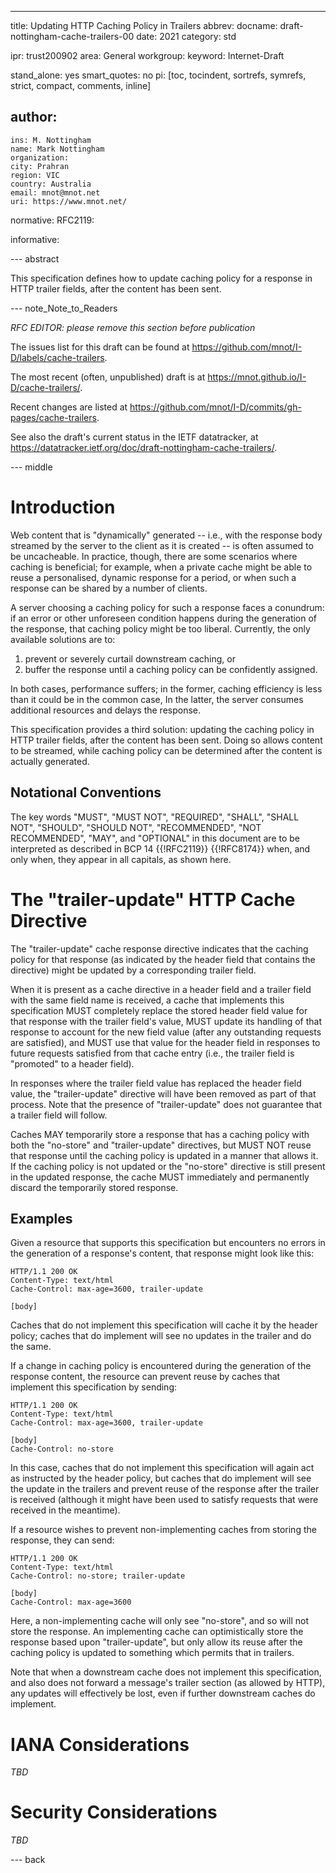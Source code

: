---
title: Updating HTTP Caching Policy in Trailers
abbrev:
docname: draft-nottingham-cache-trailers-00
date: 2021
category: std

ipr: trust200902
area: General
workgroup:
keyword: Internet-Draft

stand_alone: yes
smart_quotes: no
pi: [toc, tocindent, sortrefs, symrefs, strict, compact, comments, inline]

author:
 -
    ins: M. Nottingham
    name: Mark Nottingham
    organization:
    city: Prahran
    region: VIC
    country: Australia
    email: mnot@mnot.net
    uri: https://www.mnot.net/

normative:
  RFC2119:

informative:


--- abstract

This specification defines how to update caching policy for a response in HTTP trailer fields, after the content has been sent.


--- note_Note_to_Readers

*RFC EDITOR: please remove this section before publication*

The issues list for this draft can be found at <https://github.com/mnot/I-D/labels/cache-trailers>.

The most recent (often, unpublished) draft is at <https://mnot.github.io/I-D/cache-trailers/>.

Recent changes are listed at <https://github.com/mnot/I-D/commits/gh-pages/cache-trailers>.

See also the draft's current status in the IETF datatracker, at
<https://datatracker.ietf.org/doc/draft-nottingham-cache-trailers/>.

--- middle

# Introduction

Web content that is "dynamically" generated -- i.e., with the response body streamed by the server to the client as it is created -- is often assumed to be uncacheable. In practice, though, there are some scenarios where caching is beneficial; for example, when a private cache might be able to reuse a personalised, dynamic response for a period, or when such a response can be shared by a number of clients.

A server choosing a caching policy for such a response faces a conundrum: if an error or other unforeseen condition happens during the generation of the response, that caching policy might be too liberal. Currently, the only available solutions are to:

1. prevent or severely curtail downstream caching, or
2. buffer the response until a caching policy can be confidently assigned.

In both cases, performance suffers; in the former, caching efficiency is less than it could be in the common case, In the latter, the server consumes additional resources and delays the response.

This specification provides a third solution: updating the caching policy in HTTP trailer fields, after the content has been sent. Doing so allows content to be streamed, while caching policy can be determined after the content is actually generated.


## Notational Conventions

The key words "MUST", "MUST NOT", "REQUIRED", "SHALL", "SHALL NOT", "SHOULD", "SHOULD NOT",
"RECOMMENDED", "NOT RECOMMENDED", "MAY", and "OPTIONAL" in this document are to be interpreted as
described in BCP 14 {{!RFC2119}} {{!RFC8174}} when, and only when, they appear in all capitals, as
shown here.


# The "trailer-update" HTTP Cache Directive

The "trailer-update" cache response directive indicates that the caching policy for that response (as indicated by the header field that contains the directive) might be updated by a corresponding trailer field.

When it is present as a cache directive in a header field and a trailer field with the same field name is received, a cache that implements this specification MUST completely replace the stored header field value for that response with the trailer field's value, MUST update its handling of that response to account for the new field value (after any outstanding requests are satisfied), and MUST use that value for the header field in responses to future requests satisfied from that cache entry (i.e., the trailer field is "promoted" to a header field).

In responses where the trailer field value has replaced the header field value, the "trailer-update" directive will have been removed as part of that process. Note that the presence of "trailer-update" does not guarantee that a trailer field will follow.

Caches MAY temporarily store a response that has a caching policy with both the "no-store" and "trailer-update" directives, but MUST NOT reuse that response until the caching policy is updated in a manner that allows it. If the caching policy is not updated or the "no-store" directive is still present in the updated response, the cache MUST immediately and permanently discard the temporarily stored response.

## Examples

Given a resource that supports this specification but encounters no errors in the generation of a response's content, that response might look like this:

~~~ http-message
HTTP/1.1 200 OK
Content-Type: text/html
Cache-Control: max-age=3600, trailer-update

[body]
~~~

Caches that do not implement this specification will cache it by the header policy; caches that do implement will see no updates in the trailer and do the same.

If a change in caching policy is encountered during the generation of the response content, the resource can prevent reuse by caches that implement this specification by sending:

~~~ http-message
HTTP/1.1 200 OK
Content-Type: text/html
Cache-Control: max-age=3600, trailer-update

[body]
Cache-Control: no-store
~~~

In this case, caches that do not implement this specification will again act as instructed by the header policy, but caches that do implement will see the update in the trailers and prevent reuse of the response after the trailer is received (although it might have been used to satisfy requests that were received in the meantime).

If a resource wishes to prevent non-implementing caches from storing the response, they can send:

~~~ http-message
HTTP/1.1 200 OK
Content-Type: text/html
Cache-Control: no-store; trailer-update

[body]
Cache-Control: max-age=3600
~~~

Here, a non-implementing cache will only see "no-store", and so will not store the response. An implementing cache can optimistically store the response based upon "trailer-update", but only allow its reuse after the caching policy is updated to something which permits that in trailers.

Note that when a downstream cache does not implement this specification, and also does not forward a message's trailer section (as allowed by HTTP), any updates will effectively be lost, even if further downstream caches do implement.


# IANA Considerations

_TBD_

# Security Considerations

_TBD_


--- back
